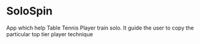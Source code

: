 # SoloSpin
App which help Table Tennis Player train solo. It guide the user to copy the particular top tier player technique
